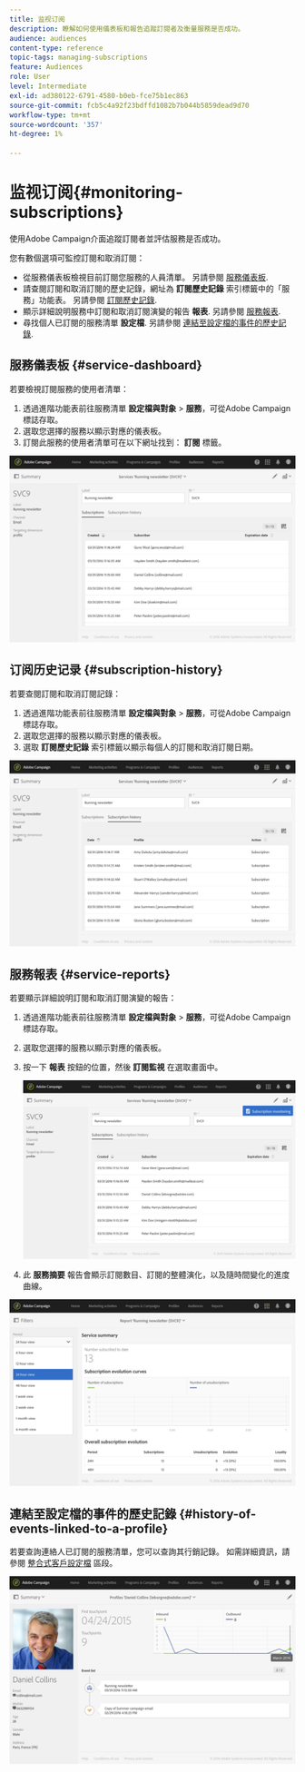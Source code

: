 ```yaml
---
title: 监视订阅
description: 瞭解如何使用儀表板和報告追蹤訂閱者及衡量服務是否成功。
audience: audiences
content-type: reference
topic-tags: managing-subscriptions
feature: Audiences
role: User
level: Intermediate
exl-id: ad380122-6791-4580-b0eb-fce75b1ec863
source-git-commit: fcb5c4a92f23bdffd1082b7b044b5859dead9d70
workflow-type: tm+mt
source-wordcount: '357'
ht-degree: 1%

---
```


# 监视订阅{#monitoring-subscriptions}

使用Adobe Campaign介面追蹤訂閱者並評估服務是否成功。

您有數個選項可監控訂閱和取消訂閱：

* 從服務儀表板檢視目前訂閱您服務的人員清單。 另請參閱 [服務儀表板](#service-dashboard).
* 請查閱訂閱和取消訂閱的歷史記錄，網址為 **訂閱歷史記錄** 索引標籤中的「服務」功能表。 另請參閱 [訂閱歷史記錄](#subscription-history).
* 顯示詳細說明服務中訂閱和取消訂閱演變的報告 **報表**. 另請參閱 [服務報表](#service-reports).
* 尋找個人已訂閱的服務清單 **設定檔**. 另請參閱 [連結至設定檔的事件的歷史記錄](#history-of-events-linked-to-a-profile).

## 服務儀表板 {#service-dashboard}

若要檢視訂閱服務的使用者清單：

1. 透過進階功能表前往服務清單 **設定檔與對象** > **服務**，可從Adobe Campaign標誌存取。
1. 選取您選擇的服務以顯示對應的儀表板。
1. 訂閱此服務的使用者清單可在以下網址找到： **訂閱** 標籤。

![](assets/lp_monitoring_subscriptions_1.png)

## 订阅历史记录 {#subscription-history}

若要查閱訂閱和取消訂閱記錄：

1. 透過進階功能表前往服務清單 **設定檔與對象** > **服務**，可從Adobe Campaign標誌存取。
1. 選取您選擇的服務以顯示對應的儀表板。
1. 選取 **訂閱歷史記錄** 索引標籤以顯示每個人的訂閱和取消訂閱日期。

![](assets/lp_monitoring_subscriptions_2.png)

## 服務報表 {#service-reports}

若要顯示詳細說明訂閱和取消訂閱演變的報告：

1. 透過進階功能表前往服務清單 **設定檔與對象** > **服務**，可從Adobe Campaign標誌存取。
1. 選取您選擇的服務以顯示對應的儀表板。
1. 按一下 **報表** 按鈕的位置，然後 **訂閱監視** 在選取畫面中。

   ![](assets/lp_monitoring_subscriptions_3.png)

1. 此 **服務摘要** 報告會顯示訂閱數目、訂閱的整體演化，以及隨時間變化的進度曲線。

![](assets/lp_monitoring_subscriptions_4.png)

## 連結至設定檔的事件的歷史記錄 {#history-of-events-linked-to-a-profile}

若要查詢連絡人已訂閱的服務清單，您可以查詢其行銷記錄。 如需詳細資訊，請參閱 [整合式客戶設定檔](../../audiences/using/integrated-customer-profile.md) 區段。

![](assets/lp_monitoring_subscriptions_5.png)
